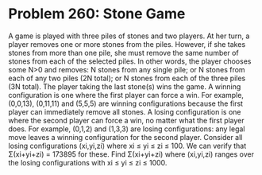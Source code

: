 # Problem 260: Stone Game
A game is played with three piles of stones and two players. At her
turn, a player removes one or more stones from the piles. However, if
she takes stones from more than one pile, she must remove the same
number of stones from each of the selected piles. In other words, the
player chooses some N&gt;0 and removes: N stones from any single pile;
or N stones from each of any two piles (2N total); or N stones from each
of the three piles (3N total). The player taking the last stone(s) wins
the game. A winning configuration is one where the first player can
force a win. For example, (0,0,13), (0,11,11) and (5,5,5) are winning
configurations because the first player can immediately remove all
stones. A losing configuration is one where the second player can force
a win, no matter what the first player does. For example, (0,1,2) and
(1,3,3) are losing configurations: any legal move leaves a winning
configuration for the second player. Consider all losing configurations
(xi,yi,zi) where xi ≤ yi ≤ zi ≤ 100. We can verify that Σ(xi+yi+zi) =
173895 for these. Find Σ(xi+yi+zi) where (xi,yi,zi) ranges over the
losing configurations with xi ≤ yi ≤ zi ≤ 1000.
